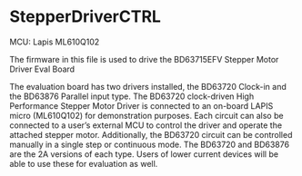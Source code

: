 StepperDriverCTRL
=================

MCU: Lapis ML610Q102

The firmware in this file is used to drive the BD63715EFV Stepper Motor Driver Eval Board 

The evaluation board has two drivers installed, the BD63720 Clock-in and the BD63876 Parallel input type. 
The BD63720 clock-driven High Performance Stepper Motor Driver is connected to an on-board LAPIS micro (ML610Q102) 
for demonstration purposes.
Each circuit can also be connected to a user’s external MCU to control the driver and operate the attached stepper 
motor. Additionally, the BD63720 circuit can be controlled manually in a single step or continuous mode. The BD63720 
and BD63876 are the 2A versions of each type. Users of lower current devices will be able to use these for evaluation 
as well.

